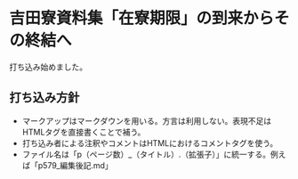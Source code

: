 # 吉田寮資料集「在寮期限」の到来からその終結へ

打ち込み始めました。

## 打ち込み方針
* マークアップはマークダウンを用いる。方言は利用しない。表現不足はHTMLタグを直接書くことで補う。
* 打ち込み者による注釈やコメントはHTMLにおけるコメントタグを使う。
* ファイル名は「p（ページ数）\_（タイトル）.（拡張子）」に統一する。例えば「p579\_編集後記.md」

